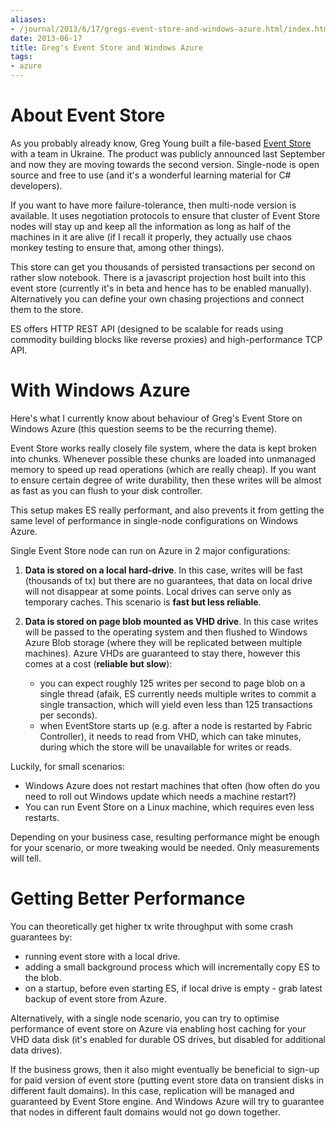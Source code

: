 ```yaml
---
aliases:
- /journal/2013/6/17/gregs-event-store-and-windows-azure.html/index.html
date: 2013-06-17
title: Greg's Event Store and Windows Azure
tags:
- azure
---
```

<h1>About Event Store</h1>

<p>As you probably already know, Greg Young built a file-based <a href="http://geteventstore.com/">Event Store</a> with a team in Ukraine. The product was publicly announced last September and now they are moving towards the second version. Single-node is open source and free to use (and it's a wonderful learning material for C# developers). </p>

<p>If you want to have more failure-tolerance, then multi-node version is available. It uses negotiation protocols to ensure that cluster of Event Store nodes will stay up and keep all the information as long as half of the machines in it are alive (if I recall it properly, they actually use chaos monkey testing to ensure that, among other things).</p>

<p>This store can get you thousands of persisted transactions per second on rather slow notebook. There is a javascript projection host built into this event store (currently it's in beta and hence has to be enabled manually). Alternatively you can define your own chasing projections and connect them to the store.</p>

<p>ES offers HTTP REST API (designed to be scalable for reads using commodity building blocks like reverse proxies) and high-performance TCP API.</p>

<h1>With Windows Azure</h1>

<p>Here's what I currently know about behaviour of Greg's Event Store on Windows Azure (this question seems to be the recurring theme).</p>

<p>Event Store works really closely file system, where the data is kept broken into chunks. Whenever possible these chunks are loaded into unmanaged memory to speed up read operations (which are really cheap). If you want to ensure certain degree of write durability, then these writes will be almost as fast as you can flush to your disk controller. </p>

<p>This setup makes ES really performant, and also prevents it from getting the same level of performance in single-node configurations on Windows Azure. </p>

<p>Single Event Store node can run on Azure in 2 major configurations:</p>

<ol>
<li><p><strong>Data is stored on a local hard-drive</strong>. In this case, writes will be fast (thousands of tx) but there are no guarantees, that data on local drive will not disappear at some points. Local drives can serve only as temporary caches. This scenario is <strong>fast but less reliable</strong>.</p></li>
<li><p><strong>Data is stored on page blob mounted as VHD drive</strong>. In this case writes will be passed to the operating system and then flushed to Windows Azure Blob storage (where they will be replicated between multiple machines). Azure VHDs are guaranteed to stay there, however this comes at a cost (<strong>reliable but slow</strong>): </p>

<ul>
<li>you can expect roughly 125 writes per second to page blob on a single thread (afaik, ES currently needs multiple writes to commit a single transaction, which will yield even less than 125 transactions per seconds).</li>
<li>when EventStore starts up (e.g. after a node is restarted by Fabric Controller), it needs to read from VHD, which can take minutes, during which the store will be unavailable for writes or reads.</li>
</ul></li>
</ol>

<p>Luckily, for small scenarios:</p>

<ul>
<li>Windows Azure does not restart machines that often (how often do you need to roll out Windows update which needs a machine restart?)</li>
<li>You can run Event Store on a Linux machine, which requires even less restarts.</li>
</ul>

<p>Depending on your business case, resulting performance might be enough for your scenario, or more tweaking would be needed. Only measurements will tell.</p>

<h1>Getting Better Performance</h1>

<p>You can theoretically get higher tx write throughput with some crash guarantees by:</p>

<ul>
<li>running event store with a local drive.</li>
<li>adding a small background process which will incrementally copy ES to the blob.</li>
<li>on a startup, before even starting ES, if local drive is empty - grab latest backup of event store from Azure.</li>
</ul>

<p>Alternatively, with a single node scenario, you can try to optimise performance of event store on Azure via enabling host caching for your VHD data disk (it's enabled for durable OS drives, but disabled for additional data drives). </p>

<p>If the business grows, then it also might eventually be beneficial to sign-up for paid version of event store (putting event store data on transient disks in different fault domains). In this case, replication will be managed and guaranteed by Event Store engine. And Windows Azure will try to guarantee that nodes in different fault domains would not go down together.</p>
